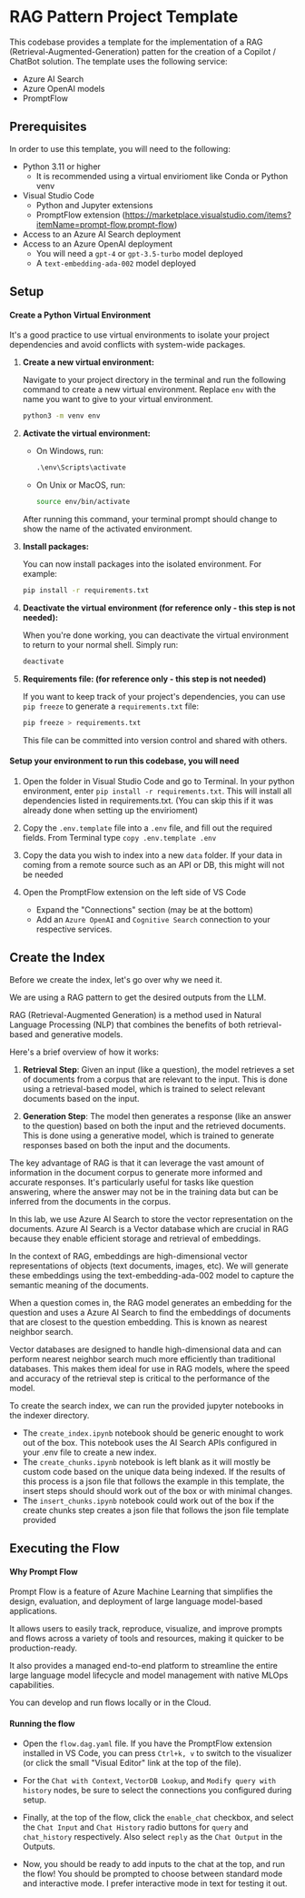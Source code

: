 # RAG Pattern Project Template

This codebase provides a template for the implementation of a RAG (Retrieval-Augmented-Generation) patten for the creation of a Copilot / ChatBot solution. The template uses the following service:

- Azure AI Search
- Azure OpenAI models
- PromptFlow

## Prerequisites

In order to use this template, you will need to the following:

- Python 3.11 or higher
  - It is recommended using a virtual envirioment like Conda or Python venv
- Visual Studio Code
  - Python and Jupyter extensions
  - PromptFlow extension (<https://marketplace.visualstudio.com/items?itemName=prompt-flow.prompt-flow>)
- Access to an Azure AI Search deployment
- Access to an Azure OpenAI deployment
  - You will need a `gpt-4` or `gpt-3.5-turbo` model deployed
  - A `text-embedding-ada-002` model deployed

## Setup

#### Create a Python Virtual Environment

It's a good practice to use virtual environments to isolate your project dependencies and avoid conflicts with system-wide packages.

1. **Create a new virtual environment:**

    Navigate to your project directory in the terminal and run the following command to create a new virtual environment. Replace `env` with the name you want to give to your virtual environment.

    ```bash
    python3 -m venv env
    ```

2. **Activate the virtual environment:**

    - On Windows, run:

        ```cmd
        .\env\Scripts\activate
        ```

    - On Unix or MacOS, run:

        ```bash
        source env/bin/activate
        ```

    After running this command, your terminal prompt should change to show the name of the activated environment.

3. **Install packages:**

    You can now install packages into the isolated environment. For example:

    ```bash
    pip install -r requirements.txt
    ```

4. **Deactivate the virtual environment (for reference only - this step is not needed):**

    When you're done working, you can deactivate the virtual environment to return to your normal shell. Simply run:

    ```bash
    deactivate
    ```

5. **Requirements file: (for reference only - this step is not needed)**

    If you want to keep track of your project's dependencies, you can use `pip freeze` to generate a `requirements.txt` file:

    ```bash
    pip freeze > requirements.txt
    ```

    This file can be committed into version control and shared with others.

#### Setup your environment to run this codebase, you will need

1. Open the folder in Visual Studio Code and go to Terminal. In your python environment, enter `pip install -r requirements.txt`. This will install all dependencies listed in requirements.txt. (You can skip this if it was already done when setting up the envirioment)
2. Copy the `.env.template` file into a `.env` file, and fill out the required fields. From Terminal type `copy .env.template .env`
3. Copy the data you wish to index into a new `data` folder. If your data in coming from a remote source such as an API or DB, this might will not be needed
4. Open the PromptFlow extension on the left side of VS Code

    - Expand the "Connections" section (may be at the bottom)
    - Add an `Azure OpenAI` and `Cognitive Search` connection to your respective services.

## Create the Index

Before we create the index, let's go over why we need it.

We are using a RAG pattern to get the desired outputs from the LLM.

RAG (Retrieval-Augmented Generation) is a method used in Natural Language Processing (NLP) that combines the benefits of both retrieval-based and generative models.

Here's a brief overview of how it works:

1. **Retrieval Step**: Given an input (like a question), the model retrieves a set of documents from a corpus that are relevant to the input. This is done using a retrieval-based model, which is trained to select relevant documents based on the input.

2. **Generation Step**: The model then generates a response (like an answer to the question) based on both the input and the retrieved documents. This is done using a generative model, which is trained to generate responses based on both the input and the documents.

The key advantage of RAG is that it can leverage the vast amount of information in the document corpus to generate more informed and accurate responses. It's particularly useful for tasks like question answering, where the answer may not be in the training data but can be inferred from the documents in the corpus.

In this lab, we use Azure AI Search to store the vector representation on the documents. Azure AI Search is a Vector database which are crucial in RAG because they enable efficient storage and retrieval of embeddings.

In the context of RAG, embeddings are high-dimensional vector representations of objects (text documents, images, etc). We will generate these embeddings using the text-embedding-ada-002 model to capture the semantic meaning of the documents.

When a question comes in, the RAG model generates an embedding for the question and uses a Azure AI Search to find the embeddings of documents that are closest to the question embedding. This is known as nearest neighbor search.

Vector databases are designed to handle high-dimensional data and can perform nearest neighbor search much more efficiently than traditional databases. This makes them ideal for use in RAG models, where the speed and accuracy of the retrieval step is critical to the performance of the model.

To create the search index, we can run the provided jupyter notebooks in the indexer directory.

- The `create_index.ipynb` notebook should be generic enought to work out of the box. This notebook uses the AI Search APIs configured in your .env file to create a new index.
- The `create_chunks.ipynb` notebook is left blank as it will mostly be custom code based on the unique data being indexed. If the results of this process is a json file that follows the example in this template, the insert steps should should work out of the box or with minimal changes.
- The `insert_chunks.ipynb` notebook could work out of the box if the create chunks step creates a json file that follows the json file template provided

## Executing the Flow

#### Why Prompt Flow

Prompt Flow is a feature of Azure Machine Learning that simplifies the design, evaluation, and deployment of large language model-based applications.

It allows users to easily track, reproduce, visualize, and improve prompts and flows across a variety of tools and resources, making it quicker to be production-ready.

It also provides a managed end-to-end platform to streamline the entire large language model lifecycle and model management with native MLOps capabilities.

You can develop and run flows locally or in the Cloud.

#### Running the flow

- Open the `flow.dag.yaml` file. If you have the PromptFlow extension installed in VS Code, you can press `Ctrl+k, v` to switch to the visualizer (or click the small "Visual Editor" link at the top of the file).

- For the `Chat with Context`, `VectorDB Lookup`, and `Modify query with history` nodes, be sure to select the connections you configured during setup.

- Finally, at the top of the flow, click the `enable_chat` checkbox, and select the `Chat Input` and `Chat History` radio buttons for `query` and `chat_history` respectively. Also select `reply` as the `Chat Output` in the Outputs.

- Now, you should be ready to add inputs to the chat at the top, and run the flow! You should be prompted to choose between standard mode and interactive mode. I prefer interactive mode in text for testing it out.
